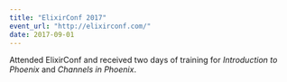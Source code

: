 ```yaml
---
title: "ElixirConf 2017"
event_url: "http://elixirconf.com/"
date: 2017-09-01
---
```


Attended ElixirConf and received two days of training for _Introduction to Phoenix_ and _Channels in Phoenix_.

